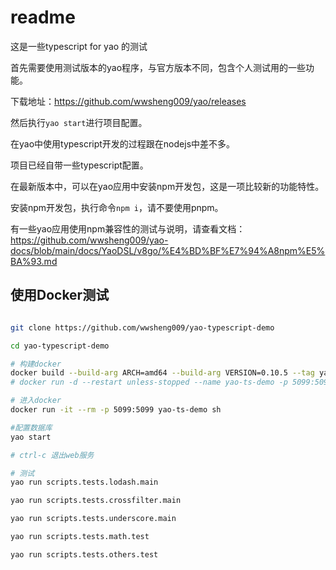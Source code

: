 # readme

这是一些typescript for yao 的测试


首先需要使用测试版本的yao程序，与官方版本不同，包含个人测试用的一些功能。

下载地址：https://github.com/wwsheng009/yao/releases

然后执行`yao start`进行项目配置。

在yao中使用typescript开发的过程跟在nodejs中差不多。

项目已经自带一些typescript配置。

在最新版本中，可以在yao应用中安装npm开发包，这是一项比较新的功能特性。

安装npm开发包，执行命令`npm i`，请不要使用pnpm。

有一些yao应用使用npm兼容性的测试与说明，请查看文档：https://github.com/wwsheng009/yao-docs/blob/main/docs/YaoDSL/v8go/%E4%BD%BF%E7%94%A8npm%E5%BA%93.md

## 使用Docker测试

```sh

git clone https://github.com/wwsheng009/yao-typescript-demo

cd yao-typescript-demo

# 构建docker
docker build --build-arg ARCH=amd64 --build-arg VERSION=0.10.5 --tag yao-ts-demo .
# docker run -d --restart unless-stopped --name yao-ts-demo -p 5099:5099 yao-ts-demo

# 进入docker
docker run -it --rm -p 5099:5099 yao-ts-demo sh

#配置数据库
yao start

# ctrl-c 退出web服务

# 测试
yao run scripts.tests.lodash.main

yao run scripts.tests.crossfilter.main

yao run scripts.tests.underscore.main

yao run scripts.tests.math.test

yao run scripts.tests.others.test

```